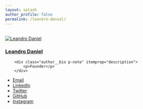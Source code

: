 ```yaml
---
layout: splash
author_profile: false
permalink: /leandro-daniel/
---
```


<br />

<div itemscope itemtype="https://schema.org/Person" class="h-card">
    <div class="author__avatar">
      <a href="https://deeployer.com.br/">
        <img src="/assets/images/leandrodaniel-avatar.png" alt="Leandro Daniel" itemprop="image" class="u-photo">
      </a>
    </div>
    <div class="author__content">
        <h3 class="author__name p-name" itemprop="name">
            <a class="u-url" rel="me" href="mailto: leandro.daniel@deeployer.com" itemprop="url">Leandro Daniel</a>
        </h3>
    
        <div class="author__bio p-note" itemprop="description">
            <p>Founder</p>
        </div>    
  </div>
  <ul class="author__urls social-icons">
    <li><a href="mailto:leandro.daniel@deeployer.com" rel="nofollow noopener noreferrer me"><i class="fas fa-fw fa-envelope-square" aria-hidden="true"></i><span class="label">Email</span></a></li>
    <li><a href="https://www.linkedin.com/in/leandrodaniel" rel="nofollow noopener noreferrer me"><i class="fas fa-fw fa-link" aria-hidden="true"></i><span class="label">LinkedIn</span></a></li>
    <li><a href="https://twitter.com/leandronet" rel="nofollow noopener noreferrer me"><i class="fab fa-fw fa-twitter-square" aria-hidden="true"></i><span class="label">Twitter</span></a></li>
    <li><a href="https://github.com/ldaniel" rel="nofollow noopener noreferrer me"><i class="fab fa-fw fa-github" aria-hidden="true"></i><span class="label">GitHub</span></a></li>
    <li><a href="https://instagram.com/leandro.o.daniel" rel="nofollow noopener noreferrer me"><i class="fab fa-fw fa-instagram" aria-hidden="true"></i><span class="label">Instagram</span></a></li>
  </ul>  
</div>

